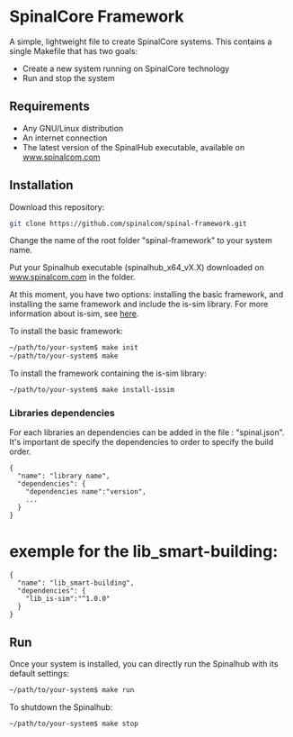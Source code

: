 # SpinalCore Framework

A simple, lightweight file to create SpinalCore systems.
This contains a single Makefile that has two goals:
* Create a new system running on SpinalCore technology
* Run and stop the system

## Requirements

* Any GNU/Linux distribution
* An internet connection
* The latest version of the SpinalHub executable, available on www.spinalcom.com

## Installation

Download this repository: 
```bash
git clone https://github.com/spinalcom/spinal-framework.git
```
Change the name of the root folder "spinal-framework" to your system name.

Put your Spinalhub executable (spinalhub_x64_vX.X) downloaded on www.spinalcom.com in the folder.

At this moment, you have two options: installing the basic framework, and installing the same framework and include the is-sim library. For more information about is-sim, see [here](https://github.com/spinalcom/is-sim).

To install the basic framework:
```bash
~/path/to/your-system$ make init
~/path/to/your-system$ make
```
To install the framework containing the is-sim library:
```bash
~/path/to/your-system$ make install-issim
```

### Libraries dependencies
For each libraries an dependencies can be added in the file : "spinal.json".
It's important de specify the dependencies to order to specify the build order.
```
{
  "name": "library name",
  "dependencies": {
    "dependencies name":"version",
    ...
  }
}
```

# exemple for the lib_smart-building:
```
{
  "name": "lib_smart-building",
  "dependencies": {
    "lib_is-sim":"^1.0.0"
  }
}
```

## Run

Once your system is installed, you can directly run the Spinalhub with its default settings:
```bash
~/path/to/your-system$ make run
```
To shutdown the Spinalhub:
```bash
~/path/to/your-system$ make stop
```

